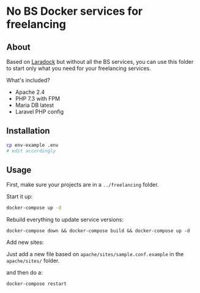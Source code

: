 # No BS Docker services for freelancing

## About

Based on [Laradock](https://github.com/laradock/laradock) but without all the BS services,
you can use this folder to start only what you need for your freelancing services.

What's included?
* Apache 2.4
* PHP 7.3 with FPM
* Maria DB latest
* Laravel PHP config

## Installation

```bash
cp env-example .env
# edit accordingly
```

## Usage

First, make sure your projects are in a `../freelancing` folder.

Start it up:

```bash
docker-compose up -d
```

Rebuild everything to update service versions:

```
docker-compose down && docker-compose build && docker-compose up -d
```

Add new sites:

Just add a new file based on `apache/sites/sample.conf.example` in the `apache/sites/` folder.

and then do a:

```
docker-compose restart
```
